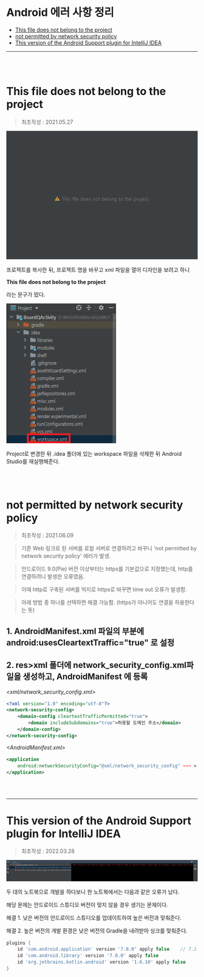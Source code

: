 # Android 에러 사항 정리

* [This file does not belong to the project](#This-file-does-not-belong-to-the-project)
* [not permitted by network security policy](#not-permitted-by-network-security-policy)
* [This version of the Android Support plugin for IntelliJ IDEA](#this-version-of-the-android-support-plugin-for-intellij-idea)

----
<br>
<br>

# This file does not belong to the project
> 최초작성 : 2021.05.27

![01.png](./image/This-file-does-not-belong-to-the-project/01.png)

프로젝트를 복사한 뒤, 프로젝트 명을 바꾸고 xml 파일을 열어 디자인을 보려고 하니

**This file does not belong to the project**

라는 문구가 떴다.

![02.png](./image/This-file-does-not-belong-to-the-project/02.png)

Project로 변경한 뒤 .idea 폴더에 있는 workspace 파일을 삭제한 뒤 Android Studio를 재실행해준다.

<br>
<br>

# not permitted by network security policy
> 최초작성 : 2021.06.09

> 기존 Web 링크로 된 서버를 로컬 서버로 연결하려고 바꾸니 'not permitted by network security policy' 에러가 발생.

> 안드로이드 9.0(Pie) 버전 이상부터는 https를 기본값으로 지정했는데, http를 연결하려니 발생한 오류였음.

> 이때 http로 구축된 서버를 억지로 https로 바꾸면 time out 오류가 발생함.

> 아래 방법 중 하나를 선택하면 해결 가능함. (https가 아니어도 연결을 허용한다는 뜻)

## 1. AndroidManifest.xml 파일의 <application> 부분에 android:usesCleartextTraffic="true" 로 설정

## 2. res>xml 폴더에 network_security_config.xml파일을 생성하고, AndroidManifest 에 등록


*<xml/network_security_config.xml>*


```xml
<?xml version="1.0" encoding="utf-8"?>
<network-security-config>
    <domain-config cleartextTrafficPermitted="true">
        <domain includeSubdomains="true">허용할 도메인 주소</domain>
    </domain-config>
</network-security-config>
```

*<AndroidManifest.xml>*

```xml
<application 
    android:networkSecurityConfig="@xml/network_security_config" ~~~ >
</application>
```

<br>
<br>

---

# This version of the Android Support plugin for IntelliJ IDEA
> 최초작성 : 2022.03.28

![](./image/This%20version%20of%20the%20Android%20Support%20plugin%20for%20IntelliJ%20IDEA.png)

두 대의 노트북으로 개발을 하다보니 한 노트북에서는 다음과 같은 오류가 났다.

해당 문제는 안드로이드 스튜디오 버전이 맞지 않을 경우 생기는 문제이다.

해결 1. 낮은 버전의 안드로이드 스튜디오를 업데이트하여 높은 버전과 맞춰준다.

해결 2. 높은 버전의 개발 환경은 낮은 버전의 Gradle을 내려받아 싱크를 맞춰준다.
```gradle
plugins {
    id 'com.android.application' version '7.0.0' apply false    // 7.1.2 -> 7.0.0
    id 'com.android.library' version '7.0.0' apply false
    id 'org.jetbrains.kotlin.android' version '1.6.10' apply false
}
```